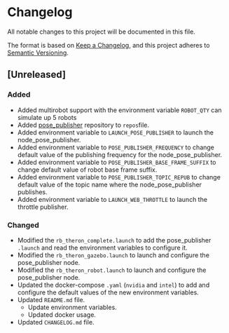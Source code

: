 # Changelog

All notable changes to this project will be documented in this file.

The format is based on [Keep a Changelog](https://keepachangelog.com/en/1.0.0/),
and this project adheres to [Semantic Versioning](https://semver.org/spec/v2.0.0.html).


## [Unreleased]

### Added
- Added multirobot support with the environment variable `ROBOT_QTY` can simulate up 5 robots
- Added [pose_publisher](https://github.com/RobotnikAutomation/pose_publisher) repository to `repos`file.
- Added environment variable to `LAUNCH_POSE_PUBLISHER` to launch the node_pose_publisher. 
- Added environment variable to `POSE_PUBLISHER_FREQUENCY` to change default value of the publishing frequency for the node_pose_publisher.
- Added environment variable to `POSE_PUBLISHER_BASE_FRAME_SUFFIX` to change default value of robot base frame suffix.
- Added environment variable to `POSE_PUBLISHER_TOPIC_REPUB` to change default value of the topic name where the node_pose_publisher publishes.
- Added environment variable to `LAUNCH_WEB_THROTTLE` to launch the throttle publisher. 

### Changed
- Modified the `rb_theron_complete.launch` to add the pose_publisher `.launch` and read the environment variables to configure it.
- Modified the `rb_theron_gazebo.launch` to launch and configure the pose_publisher node.
- Modified the `rb_theron_robot.launch` to launch and configure the pose_publisher node.
- Updated the docker-compose `.yaml` (`nvidia` and `intel`) to add and configure the default values of the new environment variables.
- Updated `README.md` file.
  - Update environment variables.
  - Updated docker usage.
- Updated `CHANGELOG.md` file.